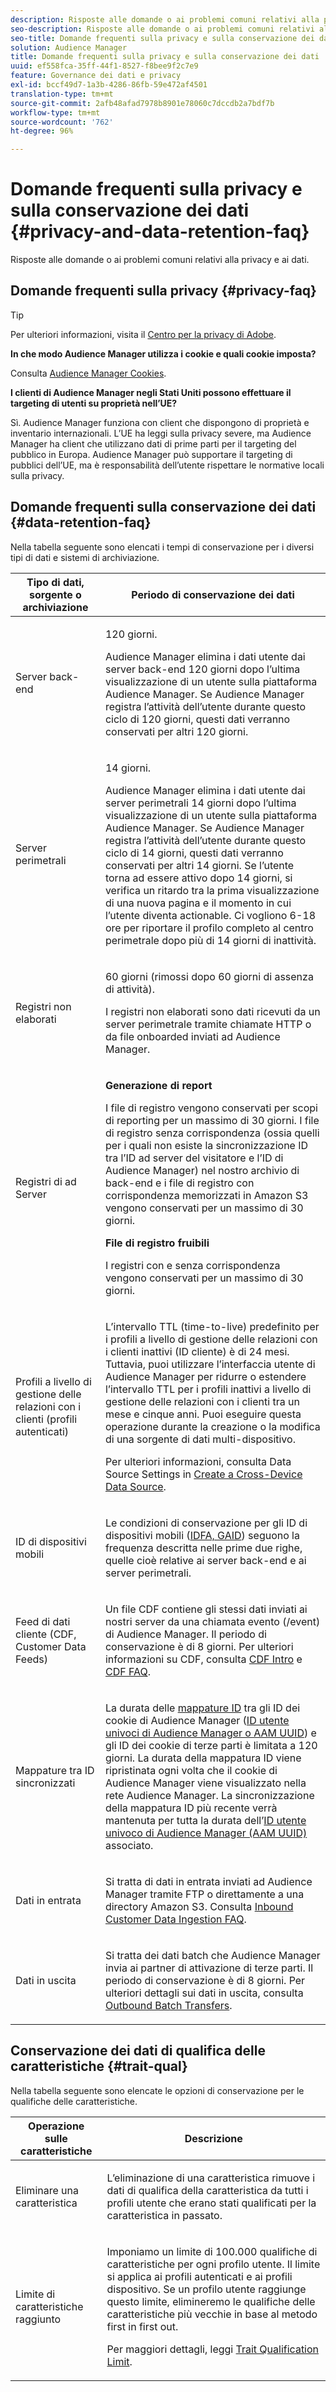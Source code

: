 ```yaml
---
description: Risposte alle domande o ai problemi comuni relativi alla privacy e ai dati.
seo-description: Risposte alle domande o ai problemi comuni relativi alla privacy e ai dati.
seo-title: Domande frequenti sulla privacy e sulla conservazione dei dati
solution: Audience Manager
title: Domande frequenti sulla privacy e sulla conservazione dei dati
uuid: ef558fca-35ff-44f1-8527-f8bee9f2c7e9
feature: Governance dei dati e privacy
exl-id: bccf49d7-1a3b-4286-86fb-59e472af4501
translation-type: tm+mt
source-git-commit: 2afb48afad7978b8901e78060c7dccdb2a7bdf7b
workflow-type: tm+mt
source-wordcount: '762'
ht-degree: 96%

---
```


# Domande frequenti sulla privacy e sulla conservazione dei dati {#privacy-and-data-retention-faq}

Risposte alle domande o ai problemi comuni relativi alla privacy e ai dati.

<!-- faq_privacy.xml -->

## Domande frequenti sulla privacy {#privacy-faq}

>[!TIP]
>
>Per ulteriori informazioni, visita il [Centro per la privacy di Adobe](https://www.adobe.com/it/privacy.html).

**In che modo Audience Manager utilizza i cookie e quali cookie imposta?**

Consulta [Audience Manager Cookies](https://docs.adobe.com/content/help/it-IT/core-services/interface/ec-cookies/cookies-am.html).

**I clienti di Audience Manager negli Stati Uniti possono effettuare il targeting di utenti su proprietà nell’UE?**

Sì. Audience Manager funziona con client che dispongono di proprietà e inventario internazionali. L’UE ha leggi sulla privacy severe, ma Audience Manager ha client che utilizzano dati di prime parti per il targeting del pubblico in Europa. Audience Manager può supportare il targeting di pubblici dell’UE, ma è responsabilità dell’utente rispettare le normative locali sulla privacy.

<!-- 

<p> <b>Why does the IP address need to be removed from log files?</b> </p> 
<p>While still an open question in the US, regulators in Europe consider IP addresses as personally identifiable information (PII). As a result, companies that collect IP addresses in the EU are subject to strict data processing requirements. To support expansion into the EU, and help reduce compliance requirements for our customers, we remove IP addresses from log files. Also, this change addresses where we believe industry self-regulation and legally required regulations are moving within the United States. Removing IP addresses is a proactive change that will help Audience Manager (and our partners) comply with existing and future PII-related legislation. </p>

 -->

## Domande frequenti sulla conservazione dei dati {#data-retention-faq}

Nella tabella seguente sono elencati i tempi di conservazione per i diversi tipi di dati e sistemi di archiviazione.

<table id="table_21C0B13A57A44DE0999FB33F363C88F6"> 
 <thead> 
  <tr> 
   <th colname="col1" class="entry"> Tipo di dati, sorgente o archiviazione </th> 
   <th colname="col2" class="entry"> Periodo di conservazione dei dati </th> 
  </tr> 
 </thead>
 <tbody> 
  <tr> 
   <td colname="col1"> <p>Server back-end </p> </td> 
   <td colname="col2"> <p>120 giorni. </p> <p> Audience Manager elimina i dati utente dai server back-end 120 giorni dopo l’ultima visualizzazione di un utente sulla piattaforma Audience Manager. Se <span class="keyword">Audience Manager</span> registra l’attività dell’utente durante questo ciclo di 120 giorni, questi dati verranno conservati per altri 120 giorni. </p> </td> 
  </tr> 
  <tr> 
   <td colname="col1"> <p>Server perimetrali </p> </td> 
   <td colname="col2"> <p> 14 giorni. </p> <p>Audience Manager elimina i dati utente dai server perimetrali 14 giorni dopo l’ultima visualizzazione di un utente sulla piattaforma Audience Manager. Se <span class="keyword">Audience Manager</span> registra l’attività dell’utente durante questo ciclo di 14 giorni, questi dati verranno conservati per altri 14 giorni. Se l’utente torna ad essere attivo dopo 14 giorni, si verifica un ritardo tra la prima visualizzazione di una nuova pagina e il momento in cui l’utente diventa actionable. Ci vogliono 6-18 ore per riportare il profilo completo al centro perimetrale dopo più di 14 giorni di inattività. </p> </td> 
  </tr> 
  <tr> 
   <td colname="col1"> <p>Registri non elaborati </p> </td> 
   <td colname="col2"> <p>60 giorni (rimossi dopo 60 giorni di assenza di attività). </p> <p>I registri non elaborati sono dati ricevuti da un server perimetrale tramite chiamate HTTP o da file onboarded inviati ad <span class="keyword">Audience Manager</span>. </p> </td> 
  </tr> 
  <tr> 
   <td colname="col1"> <p>Registri di ad Server </p> </td> 
   <td colname="col2"> <p><b>Generazione di report</b> </p> <p>I file di registro vengono conservati per scopi di reporting per un massimo di 30 giorni. I file di registro senza corrispondenza (ossia quelli per i quali non esiste la sincronizzazione ID tra l’ID ad server del visitatore e l’ID di <span class="keyword"> Audience Manager</span>) nel nostro archivio di back-end e i file di registro con corrispondenza memorizzati in <span class="keyword">Amazon S3</span> vengono conservati per un massimo di 30 giorni. </p> <p><b>File di registro fruibili</b> </p> <p>I registri con e senza corrispondenza vengono conservati per un massimo di 30 giorni. </p> </td> 
  </tr> 
  <tr> 
   <td colname="col1"> <p>Profili a livello di gestione delle relazioni con i clienti (profili autenticati) </p> </td> 
   <td colname="col2"> <p>L’intervallo TTL (time-to-live) predefinito per i profili a livello di gestione delle relazioni con i clienti inattivi (ID cliente) è di 24 mesi. Tuttavia, puoi utilizzare l’interfaccia utente di Audience Manager per ridurre o estendere l’intervallo TTL per i profili inattivi a livello di gestione delle relazioni con i clienti tra un mese e cinque anni. Puoi eseguire questa operazione durante la creazione o la modifica di una sorgente di dati multi-dispositivo.</p> <p>Per ulteriori informazioni, consulta Data Source Settings in <a href="../features/profile-merge-rules/merge-rules-start.md#settings">Create a Cross-Device Data Source</a>.</p> </td> 
  </tr> 
  <tr> 
   <td colname="col1"> <p>ID di dispositivi mobili </p> </td> 
   <td colname="col2"> <p>Le condizioni di conservazione per gli ID di dispositivi mobili (<a href="../reference/ids-in-aam.md">IDFA, GAID</a>) seguono la frequenza descritta nelle prime due righe, quelle cioè relative ai server back-end e ai server perimetrali. </p> </td> 
  </tr> 
  <tr> 
   <td colname="col1"> <p>Feed di dati cliente (CDF, Customer Data Feeds) </p> </td> 
   <td colname="col2"> <p>Un file CDF contiene gli stessi dati inviati ai nostri server da una chiamata evento (/event) di <span class="keyword"> Audience Manager</span>. Il periodo di conservazione è di 8 giorni. Per ulteriori informazioni su CDF, consulta <a href="../features/cdf-files.md">CDF Intro</a> e <a href="../faq/faq-cdf.md">CDF FAQ</a>. </p> </td> 
  </tr> 
  <tr> 
   <td colname="col1"> <p>Mappature tra ID sincronizzati </p> </td> 
   <td colname="col2"> <p>La durata delle <a href="../features/administration/usage-limits.md#id-mapping-limits">mappature ID</a> tra gli ID dei cookie di Audience Manager (<a href="../reference/ids-in-aam.md">ID utente univoci di Audience Manager o AAM UUID</a>) e gli ID dei cookie di terze parti è limitata a 120 giorni. La durata della mappatura ID viene ripristinata ogni volta che il cookie di Audience Manager viene visualizzato nella rete Audience Manager. La sincronizzazione della mappatura ID più recente verrà mantenuta per tutta la durata dell’<a href="../reference/ids-in-aam.md">ID utente univoco di Audience Manager (AAM UUID)</a> associato.</p></td> 
  </tr> 
  <tr> 
   <td colname="col1"> <p>Dati in entrata </p> </td> 
   <td colname="col2"> <p>Si tratta di dati in entrata inviati ad <span class="keyword">Audience Manager</span> tramite FTP o direttamente a una directory <span class="keyword">Amazon S3</span>. Consulta <a href="../faq/faq-inbound-data-ingestion.md">Inbound Customer Data Ingestion FAQ</a>. </p> </td> 
  </tr> 
  <tr> 
   <td colname="col1"> <p>Dati in uscita </p> </td> 
   <td colname="col2"> <p>Si tratta dei dati batch che <span class="keyword">Audience Manager</span> invia ai partner di attivazione di terze parti. Il periodo di conservazione è di 8 giorni. Per ulteriori dettagli sui dati in uscita, consulta <a href="../integration/receiving-audience-data/batch-outbound-transfers/outbound-file-name-contents.md">Outbound Batch Transfers</a>. </p> </td> 
  </tr> 
 </tbody> 
</table>

## Conservazione dei dati di qualifica delle caratteristiche {#trait-qual}

Nella tabella seguente sono elencate le opzioni di conservazione per le qualifiche delle caratteristiche.

<table id="table_7FB42BEF138540AAB6869995C1AB8D3F"> 
 <thead> 
  <tr> 
   <th colname="col1" class="entry"> Operazione sulle caratteristiche </th> 
   <th colname="col2" class="entry"> Descrizione </th> 
  </tr>
 </thead>
 <tbody> 
  <tr> 
   <td colname="col1"> <p>Eliminare una caratteristica </p> </td> 
   <td colname="col2"> <p>L’eliminazione di una caratteristica rimuove i dati di qualifica della caratteristica da tutti i profili utente che erano stati qualificati per la caratteristica in passato. </p> </td> 
  </tr> 
  <tr> 
   <td colname="col1"> <p>Limite di caratteristiche raggiunto </p> </td> 
   <td colname="col2"> <p>Imponiamo un limite di 100.000 qualifiche di caratteristiche per ogni profilo utente. Il limite si applica ai profili autenticati e ai profili dispositivo. Se un profilo utente raggiunge questo limite, elimineremo le qualifiche delle caratteristiche più vecchie in base al metodo first in first out. </p> <p>Per maggiori dettagli, leggi <a href="../features/traits/trait-and-segment-qualification-reference.md#trait-qualification-limit">Trait Qualification Limit</a>. </p> </td> 
  </tr> 
 </tbody> 
</table>
